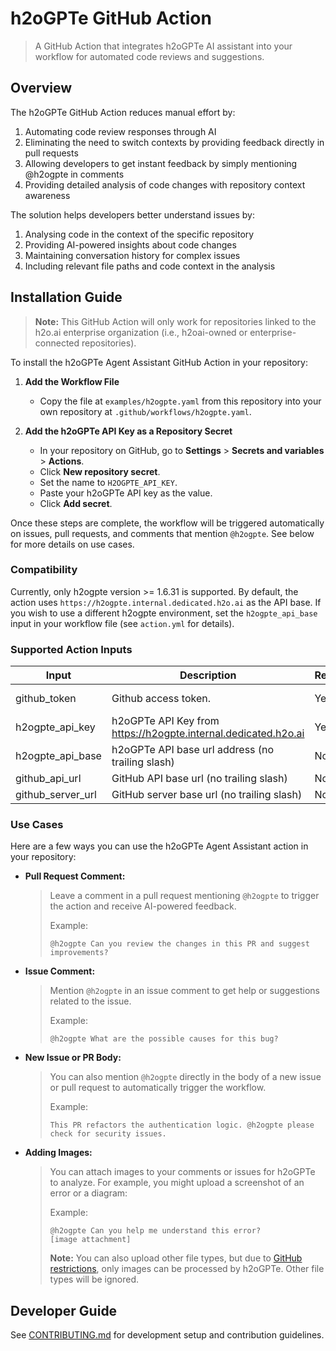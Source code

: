 # h2oGPTe GitHub Action

> A GitHub Action that integrates h2oGPTe AI assistant into your workflow for automated code reviews and suggestions.

## Overview

The h2oGPTe GitHub Action reduces manual effort by:

1. Automating code review responses through AI
2. Eliminating the need to switch contexts by providing feedback directly in pull requests
3. Allowing developers to get instant feedback by simply mentioning @h2ogpte in comments
4. Providing detailed analysis of code changes with repository context awareness

The solution helps developers better understand issues by:

1. Analysing code in the context of the specific repository
2. Providing AI-powered insights about code changes
3. Maintaining conversation history for complex issues
4. Including relevant file paths and code context in the analysis

## Installation Guide

> **Note:** This GitHub Action will only work for repositories linked to the h2o.ai enterprise organization (i.e., h2oai-owned or enterprise-connected repositories).

To install the h2oGPTe Agent Assistant GitHub Action in your repository:

1. **Add the Workflow File**

   - Copy the file at `examples/h2ogpte.yaml` from this repository into your own repository at `.github/workflows/h2ogpte.yaml`.

2. **Add the h2oGPTe API Key as a Repository Secret**
   - In your repository on GitHub, go to **Settings** > **Secrets and variables** > **Actions**.
   - Click **New repository secret**.
   - Set the name to `H2OGPTE_API_KEY`.
   - Paste your h2oGPTe API key as the value.
   - Click **Add secret**.

Once these steps are complete, the workflow will be triggered automatically on issues, pull requests, and comments that mention `@h2ogpte`. See below for more details on use cases.

### Compatibility

Currently, only h2ogpte version >= 1.6.31 is supported. By default, the action uses `https://h2ogpte.internal.dedicated.h2o.ai` as the API base. If you wish to use a different h2ogpte environment, set the `h2ogpte_api_base` input in your workflow file (see `action.yml` for details).

### Supported Action Inputs

| Input             | Description                                                      | Required | Default Value                               |
| ----------------- | ---------------------------------------------------------------- | -------- | ------------------------------------------- |
| github_token      | Github access token.                                             | Yes      | Assigned automatically by GitHub Actions    |
| h2ogpte_api_key   | h2oGPTe API Key from <https://h2ogpte.internal.dedicated.h2o.ai> | Yes      | –                                           |
| h2ogpte_api_base  | h2oGPTe API base url address (no trailing slash)                 | No       | <https://h2ogpte.internal.dedicated.h2o.ai> |
| github_api_url    | GitHub API base url (no trailing slash)                          | No       | <https://api.github.com>                    |
| github_server_url | GitHub server base url (no trailing slash)                       | No       | <https://github.com>                        |

### Use Cases

Here are a few ways you can use the h2oGPTe Agent Assistant action in your repository:

- **Pull Request Comment:**

  > Leave a comment in a pull request mentioning `@h2ogpte` to trigger the action and receive AI-powered feedback.
  >
  > Example:
  >
  > ```
  > @h2ogpte Can you review the changes in this PR and suggest improvements?
  > ```

- **Issue Comment:**

  > Mention `@h2ogpte` in an issue comment to get help or suggestions related to the issue.
  >
  > Example:
  >
  > ```
  > @h2ogpte What are the possible causes for this bug?
  > ```

- **New Issue or PR Body:**

  > You can also mention `@h2ogpte` directly in the body of a new issue or pull request to automatically trigger the workflow.
  >
  > Example:
  >
  > ```
  > This PR refactors the authentication logic. @h2ogpte please check for security issues.
  > ```

- **Adding Images:**
  > You can attach images to your comments or issues for h2oGPTe to analyze. For example, you might upload a screenshot of an error or a diagram:
  >
  > Example:
  >
  > ```
  > @h2ogpte Can you help me understand this error?
  > [image attachment]
  > ```
  >
  > **Note:** You can also upload other file types, but due to [GitHub restrictions](https://github.com/orgs/community/discussions/162417#discussioncomment-13428503), only images can be processed by h2oGPTe. Other file types will be ignored.

## Developer Guide

See [CONTRIBUTING.md](CONTRIBUTING.md) for development setup and contribution guidelines.
